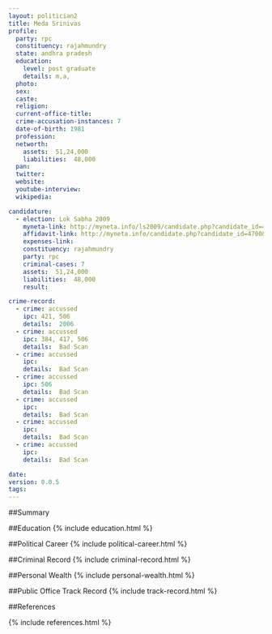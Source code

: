 ```yaml
---
layout: politician2
title: Meda Srinivas
profile: 
  party: rpc
  constituency: rajahmundry
  state: andhra pradesh
  education: 
    level: post graduate
    details: m,a,
  photo: 
  sex: 
  caste: 
  religion: 
  current-office-title: 
  crime-accusation-instances: 7
  date-of-birth: 1981
  profession: 
  networth: 
    assets:  51,24,000
    liabilities:  48,000
  pan: 
  twitter: 
  website: 
  youtube-interview: 
  wikipedia: 

candidature: 
  - election: Lok Sabha 2009
    myneta-link: http://myneta.info/ls2009/candidate.php?candidate_id=4700
    affidavit-link: http://myneta.info/candidate.php?candidate_id=4700&scan=original
    expenses-link: 
    constituency: rajahmundry 
    party: rpc
    criminal-cases: 7
    assets:  51,24,000
    liabilities:  48,000
    result:  

crime-record: 
  - crime: accussed
    ipc: 421, 506
    details:  2006  
  - crime: accussed
    ipc: 384, 417, 506
    details:  Bad Scan  
  - crime: accussed
    ipc: 
    details:  Bad Scan  
  - crime: accussed
    ipc: 506
    details:  Bad Scan  
  - crime: accussed
    ipc: 
    details:  Bad Scan  
  - crime: accussed
    ipc: 
    details:  Bad Scan   
  - crime: accussed
    ipc: 
    details:  Bad Scan   

date: 
version: 0.0.5
tags: 
---
```

##Summary


##Education
{% include education.html %}


##Political Career
{% include political-career.html %}


##Criminal Record
{% include criminal-record.html %}


##Personal Wealth
{% include personal-wealth.html %}


##Public Office Track Record
{% include track-record.html %}


##References


{% include references.html %}